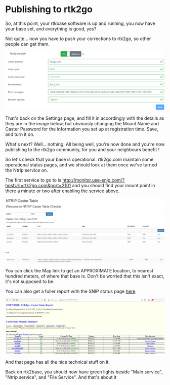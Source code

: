 # Publishing to rtk2go

So, at this point, your rtkbase software is up and running, you now have your base set, and everything is good, yes?

Not quite... now you have to push your corrections to rtk2go, so other people can get them.

![Publishing](rtk2gopub1.png)

That's back on the Settings page, and fill it in accordingly with the details as they are in the image below, but obviously changing the Mount Name and Caster Password for the information you set up at registration time. Save, and turn it on.

What's next? Well... nothing. All being well, you're now done and you're now publishing to the rtk2go community, for you and your neighbours benefit !

So let's check that your base is operational. rtk2go.com maintain some operational status pages, and we should look at them once we've turned the Ntrip service on.

The first service to go to is http://monitor.use-snip.com/?hostUrl=rtk2go.com&port=2101 and you should find your mount point in there a minute or two after enabling the service above.

![SNIP monitoring page](usesnip1.png)

...

![SNIP monitoring page](usesnip2.png)

You can click the Map link to get an APPROXIMATE location, to nearest hundred meters, of where that base is. Don't be worried that this isn't exact, it's not supposed to be.

You can also get a fuller report with the SNIP status page [here](http://rtk2go.com:2101/SNIP::STATUS).

![SNIP monitoring page](usesnip3.png)

And that page has all the nice technical stuff on it.

Back on rtk2base, you should now have green lights beside "Main service", "Ntrip service", and "File Service". And that's about it